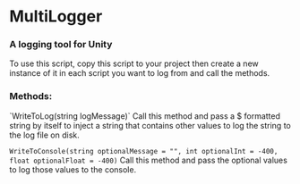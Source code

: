 <h1>MultiLogger</h1>
<h3>A logging tool for Unity</h3>
To use this script, copy this script to your project then create a new instance of it in each script you want to log from
  and call the methods.
  
<h3>Methods:</h3>
`WriteToLog(string logMessage)`
Call this method and pass a $ formatted string by itself to inject a string that contains other values to log the string to the
  log file on disk.

`WriteToConsole(string optionalMessage = "", int optionalInt = -400, float optionalFloat = -400)`
Call this method and pass the optional values to log those values to the console.
